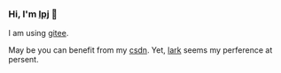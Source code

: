 ### Hi, I'm [lpj](https://brannua.github.io/about/) 👋

I am using [gitee](https://gitee.com/pj-l/).

May be you can benefit from my [csdn](https://blog.csdn.net/Brannua/). Yet, [lark](https://www.feishu.cn/) seems my perference at persent.

